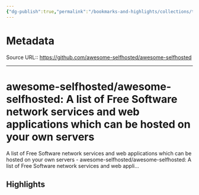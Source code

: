 ```yaml
---
{"dg-publish":true,"permalink":"/bookmarks-and-highlights/collections/tools/awesome-selfhostedawesome-selfhosted-a-list-of-free-software-network-services-and-web-applications-which-can-be-hosted-on-your-own-servers/","noteIcon":""}
---
```



# Metadata
Source URL:: https://github.com/awesome-selfhosted/awesome-selfhosted


---
# awesome-selfhosted/awesome-selfhosted: A list of Free Software network services and web applications which can be hosted on your own servers

A list of Free Software network services and web applications which can be hosted on your own servers - awesome-selfhosted/awesome-selfhosted: A list of Free Software network services and web appli...

## Highlights

